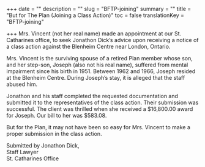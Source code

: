 +++
date = ""
description = ""
slug = "BFTP-joining"
summary = ""
title = "But for The Plan (Joining a Class Action)"
toc = false
translationKey = "BFTP-joining"

+++
Mrs. Vincent (not her real name) made an appointment at our St. Catharines office, to seek Jonathon Dick’s advice upon receiving a notice of a class action against the Blenheim Centre near London, Ontario.

Mrs. Vincent is the surviving spouse of a retired Plan member whose son, and her step-son, Joseph (also not his real name), suffered from mental impairment since his birth in 1951. Between 1962 and 1966, Joseph resided at the Blenheim Centre. During Joseph’s stay, it is alleged that the staff abused him.

Jonathon and his staff completed the requested documentation and submitted it to the representatives of the class action. Their submission was successful. The client was thrilled when she received a $16,800.00 award for Joseph. Our bill to her was $583.08.

But for the Plan, it may not have been so easy for Mrs. Vincent to make a proper submission in the class action.

Submitted by Jonathon Dick,  
Staff Lawyer  
St. Catharines Office